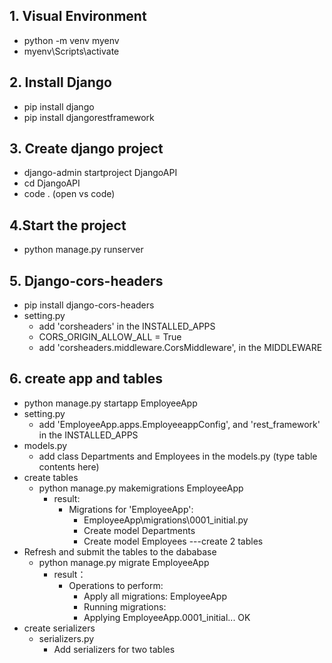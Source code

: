 ## 1. Visual Environment
+ python -m venv myenv
+ myenv\Scripts\activate

## 2. Install Django
+ pip install django
+ pip install djangorestframework

## 3. Create django project
+ django-admin startproject DjangoAPI
+ cd DjangoAPI
+ code .  (open vs code)
## 4.Start the project
+ python manage.py runserver

## 5. Django-cors-headers
+ pip install django-cors-headers
+ setting.py
    + add  'corsheaders' in the INSTALLED_APPS
    + CORS_ORIGIN_ALLOW_ALL = True
    + add 'corsheaders.middleware.CorsMiddleware', in the MIDDLEWARE

## 6. create app and tables
+ python manage.py startapp EmployeeApp
+ setting.py
    + add  'EmployeeApp.apps.EmployeeappConfig', and 'rest_framework' in the INSTALLED_APPS
+ models.py
    + add class Departments and Employees in the models.py
	    (type table contents here)
+ create tables
    + python manage.py makemigrations EmployeeApp
       + result:
           + Migrations for 'EmployeeApp':
               + EmployeeApp\migrations\0001_initial.py
               +  Create model Departments
               +  Create model Employees
                   ---create 2 tables
+ Refresh and submit the tables to the dababase
    + python manage.py migrate EmployeeApp
        + result：
            + Operations to perform:
                 + Apply all migrations: EmployeeApp
                 + Running migrations:
                 + Applying EmployeeApp.0001_initial... OK
+ create serializers
    +   serializers.py
        + Add serializers for two tables
